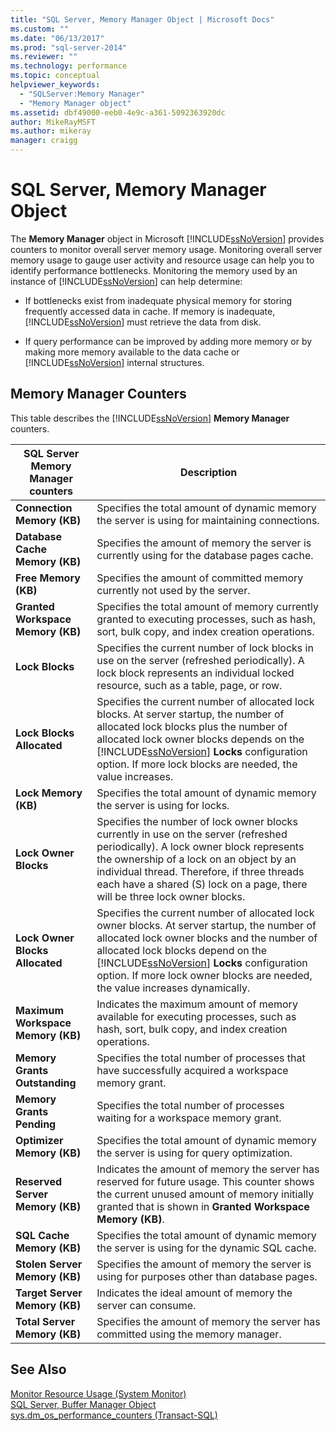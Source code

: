 ```yaml
---
title: "SQL Server, Memory Manager Object | Microsoft Docs"
ms.custom: ""
ms.date: "06/13/2017"
ms.prod: "sql-server-2014"
ms.reviewer: ""
ms.technology: performance
ms.topic: conceptual
helpviewer_keywords: 
  - "SQLServer:Memory Manager"
  - "Memory Manager object"
ms.assetid: dbf49000-eeb0-4e9c-a361-5092363920dc
author: MikeRayMSFT
ms.author: mikeray
manager: craigg
---
```

# SQL Server, Memory Manager Object
  The **Memory Manager** object in Microsoft [!INCLUDE[ssNoVersion](../../includes/ssnoversion-md.md)] provides counters to monitor overall server memory usage. Monitoring overall server memory usage to gauge user activity and resource usage can help you to identify performance bottlenecks. Monitoring the memory used by an instance of [!INCLUDE[ssNoVersion](../../includes/ssnoversion-md.md)] can help determine:  
  
-   If bottlenecks exist from inadequate physical memory for storing frequently accessed data in cache. If memory is inadequate, [!INCLUDE[ssNoVersion](../../includes/ssnoversion-md.md)] must retrieve the data from disk.  
  
-   If query performance can be improved by adding more memory or by making more memory available to the data cache or [!INCLUDE[ssNoVersion](../../includes/ssnoversion-md.md)] internal structures.  
  
## Memory Manager Counters  
 This table describes the [!INCLUDE[ssNoVersion](../../includes/ssnoversion-md.md)] **Memory Manager** counters.  
  
|SQL Server Memory Manager counters|Description|  
|----------------------------------------|-----------------|  
|**Connection Memory (KB)**|Specifies the total amount of dynamic memory the server is using for maintaining connections.|  
|**Database Cache Memory (KB)**|Specifies the amount of memory the server is currently using for the database pages cache.|  
|**Free Memory (KB)**|Specifies the amount of committed memory currently not used by the server.|  
|**Granted Workspace Memory (KB)**|Specifies the total amount of memory currently granted to executing processes, such as hash, sort, bulk copy, and index creation operations.|  
|**Lock Blocks**|Specifies the current number of lock blocks in use on the server (refreshed periodically). A lock block represents an individual locked resource, such as a table, page, or row.|  
|**Lock Blocks Allocated**|Specifies the current number of allocated lock blocks. At server startup, the number of allocated lock blocks plus the number of allocated lock owner blocks depends on the [!INCLUDE[ssNoVersion](../../includes/ssnoversion-md.md)] **Locks** configuration option. If more lock blocks are needed, the value increases.|  
|**Lock Memory (KB)**|Specifies the total amount of dynamic memory the server is using for locks.|  
|**Lock Owner Blocks**|Specifies the number of lock owner blocks currently in use on the server (refreshed periodically). A lock owner block represents the ownership of a lock on an object by an individual thread. Therefore, if three threads each have a shared (S) lock on a page, there will be three lock owner blocks.|  
|**Lock Owner Blocks Allocated**|Specifies the current number of allocated lock owner blocks. At server startup, the number of allocated lock owner blocks and the number of allocated lock blocks depend on the [!INCLUDE[ssNoVersion](../../includes/ssnoversion-md.md)] **Locks** configuration option. If more lock owner blocks are needed, the value increases dynamically.|  
|**Maximum Workspace Memory (KB)**|Indicates the maximum amount of memory available for executing processes, such as hash, sort, bulk copy, and index creation operations.|  
|**Memory Grants Outstanding**|Specifies the total number of processes that have successfully acquired a workspace memory grant.|  
|**Memory Grants Pending**|Specifies the total number of processes waiting for a workspace memory grant.|  
|**Optimizer Memory (KB)**|Specifies the total amount of dynamic memory the server is using for query optimization.|  
|**Reserved Server Memory (KB)**|Indicates the amount of memory the server has reserved for future usage. This counter shows the current unused amount of memory initially granted that is shown in **Granted Workspace Memory (KB)**.|  
|**SQL Cache Memory (KB)**|Specifies the total amount of dynamic memory the server is using for the dynamic SQL cache.|  
|**Stolen Server Memory (KB)**|Specifies the amount of memory the server is using for purposes other than database pages.|  
|**Target Server Memory (KB)**|Indicates the ideal amount of memory the server can consume.|  
|**Total Server Memory (KB)**|Specifies the amount of memory the server has committed using the memory manager.|  
  
## See Also  
 [Monitor Resource Usage &#40;System Monitor&#41;](monitor-resource-usage-system-monitor.md)   
 [SQL Server, Buffer Manager Object](sql-server-buffer-manager-object.md)   
 [sys.dm_os_performance_counters &#40;Transact-SQL&#41;](/sql/relational-databases/system-dynamic-management-views/sys-dm-os-performance-counters-transact-sql)  
  
  
